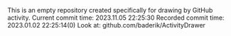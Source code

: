 This is an empty repository created specifically for drawing by GitHub activity.
Current commit time: 2023.11.05 22:25:30
Recorded commit time: 2023.01.02 22:25:14(0)
Look at: github.com/baderik/ActivityDrawer

